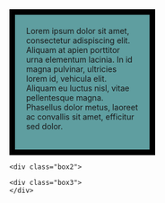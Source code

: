<!DOCTYPE html>
<html lang="en">
<head>
    <meta charset="UTF-8">
    <meta name="viewport" content="width=device-width, initial-scale=1.0">
    <title>Box Model</title>
    <style>
        .box {
            background-color: cadetblue;
            width:200px;
            height:200px;
            border: 10px solid black;
            padding: 20px;
        }
        .box1 {
            background-color: gold;
            width:200px;
            height:200px;
            border: 20px solid black;
            border-width:20px 10px;
            margin-left: 260px;
        }
        .box2 {
            background-color: indianred;
            width:200px;
            height:200px;
            border: 10px solid black;
            margin-left: 40px;
        }
        p {
            margin: 0;
        }
    </style>
</head>
<body>
    <div class="box">
        <p>Lorem ipsum dolor sit amet, consectetur adispiscing elit. Aliquam at apien porttitor urna elementum lacinia. In id magna pulvinar, ultricies lorem id, vehicula elit. Aliquam eu luctus nisl, vitae pellentesque magna. Phasellus dolor metus, laoreet ac convallis sit amet, efficitur sed dolor.</p>
    </div>

    <div class="box2">
  </div>

    <div class="box3">
    </div>
    
</body>
</html>
